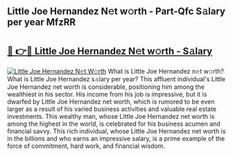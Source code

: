 ## Little Joe Hernandez N𝚎t w𝚘rth - Part-Qfc S𝚊lary per year MfzRR

# <h2><a href="http://gc0kqyf.nevu.top/?p=Little+Joe+Hernandez">🔗 👉🔴 Little Joe Hernandez N𝚎t w𝚘rth - S𝚊lary</a></h2>

[![Little Joe Hernandez N𝚎t W𝚘rth](https://i.imgur.com/Oavwk0R.jpeg)](http://gc0kqyf.nevu.top/?p=Little+Joe+Hernandez)
What is Little Joe Hernandez n𝚎t w𝚘rth? What is Little Joe Hernandez s𝚊lary per year?
This affluent individual's Little Joe Hernandez net worth is considerable, positioning him among the wealthiest in his sector. His income from his job is impressive, but it is dwarfed by Little Joe Hernandez net worth, which is rumored to be even larger as a result of his varied business activities and valuable real estate investments. This wealthy man, whose Little Joe Hernandez net worth is among the highest in the world, is celebrated for his business acumen and financial savvy. This rich individual, whose Little Joe Hernandez net worth is in the billions and who earns an impressive salary, is a prime example of the force of commitment, hard work, and financial wisdom.

